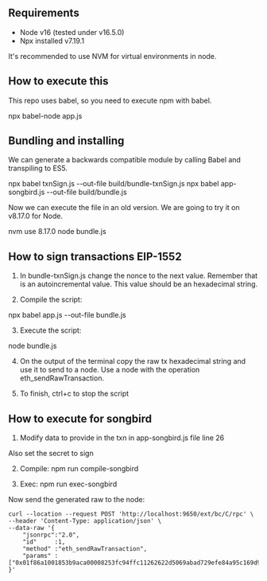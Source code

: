 ## Requirements

- Node v16 (tested under v16.5.0)
- Npx installed v7.19.1

It's recommended to use NVM for virtual environments in node.

## How to execute this

This repo uses babel, so you need to execute npm with babel.

npx babel-node app.js

## Bundling and installing

We can generate a backwards compatible module by calling Babel and
transpiling to ES5.

npx babel txnSign.js --out-file build/bundle-txnSign.js
npx babel app-songbird.js --out-file build/bundle.js

Now we can execute the file in an old version. We are going to try
it on v8.17.0 for Node.

nvm use 8.17.0
node bundle.js


## How to sign transactions EIP-1552

1. In bundle-txnSign.js change the nonce to the next value. Remember that is an autoincremental value. This value should be an hexadecimal string.

2. Compile the script:

npx babel app.js --out-file bundle.js

3. Execute the script:

node bundle.js

4. On the output of the terminal copy the raw tx hexadecimal string and use it to send to a node. Use a node with the operation eth_sendRawTransaction.

5. To finish, ctrl+c to stop the script

## How to execute for songbird

1. Modify data to provide in the txn in app-songbird.js file line 26

Also set the secret to sign


2. Compile:  npm run compile-songbird

3. Exec:  npm run exec-songbird


Now send the generated raw to the node:

```
curl --location --request POST 'http://localhost:9650/ext/bc/C/rpc' \
--header 'Content-Type: application/json' \
--data-raw '{
    "jsonrpc":"2.0",
    "id"     :1,
    "method" :"eth_sendRawTransaction",
    "params" : ["0x01f86a1001853b9aca00008253fc94ffc11262622d5069abad729efe84a95c169d9c06808460806040c001a0d8ca7eb6dd99a81ae88dbe9fb95298e6fdaef545a12bebdcf05de3f3e0a76303a03a313d00e65215ceb2e0dc50d1203dd22538f7f54a08353d7efb6edf053d74dd"]
}'
```
